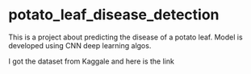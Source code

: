 # potato_leaf_disease_detection
This is a project about predicting the disease of  a potato leaf. Model is developed using CNN deep learning algos. 

I got the dataset from Kaggale and here is the link 



